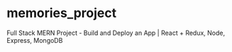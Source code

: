 # memories_project
Full Stack MERN Project - Build and Deploy an App | React + Redux, Node, Express, MongoDB
